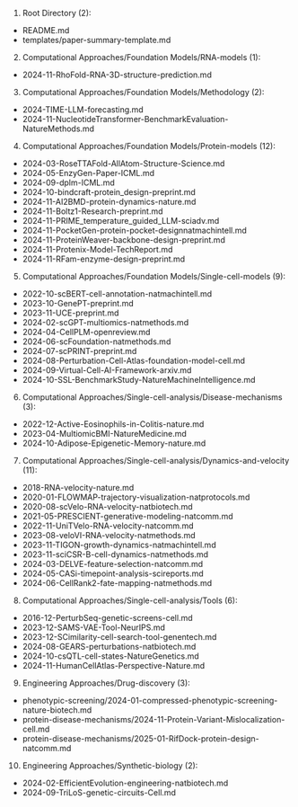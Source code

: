 1. Root Directory (2):
- README.md
- templates/paper-summary-template.md

2. Computational Approaches/Foundation Models/RNA-models (1):
- 2024-11-RhoFold-RNA-3D-structure-prediction.md

3. Computational Approaches/Foundation Models/Methodology (2):
- 2024-TIME-LLM-forecasting.md
- 2024-11-NucleotideTransformer-BenchmarkEvaluation-NatureMethods.md

4. Computational Approaches/Foundation Models/Protein-models (12):
- 2024-03-RoseTTAFold-AllAtom-Structure-Science.md
- 2024-05-EnzyGen-Paper-ICML.md
- 2024-09-dplm-ICML.md
- 2024-10-bindcraft-protein_design-preprint.md
- 2024-11-AI2BMD-protein-dynamics-nature.md
- 2024-11-Boltz1-Research-preprint.md
- 2024-11-PRIME_temperature_guided_LLM-sciadv.md
- 2024-11-PocketGen-protein-pocket-designnatmachintell.md
- 2024-11-ProteinWeaver-backbone-design-preprint.md
- 2024-11-Protenix-Model-TechReport.md
- 2024-11-RFam-enzyme-design-preprint.md

5. Computational Approaches/Foundation Models/Single-cell-models (9):
- 2022-10-scBERT-cell-annotation-natmachintell.md
- 2023-10-GenePT-preprint.md
- 2023-11-UCE-preprint.md
- 2024-02-scGPT-multiomics-natmethods.md
- 2024-04-CellPLM-openreview.md
- 2024-06-scFoundation-natmethods.md
- 2024-07-scPRINT-preprint.md
- 2024-08-Perturbation-Cell-Atlas-foundation-model-cell.md
- 2024-09-Virtual-Cell-AI-Framework-arxiv.md
- 2024-10-SSL-BenchmarkStudy-NatureMachineIntelligence.md

6. Computational Approaches/Single-cell-analysis/Disease-mechanisms (3):
- 2022-12-Active-Eosinophils-in-Colitis-nature.md
- 2023-04-MultiomicBMI-NatureMedicine.md
- 2024-10-Adipose-Epigenetic-Memory-nature.md

7. Computational Approaches/Single-cell-analysis/Dynamics-and-velocity (11):
- 2018-RNA-velocity-nature.md
- 2020-01-FLOWMAP-trajectory-visualization-natprotocols.md
- 2020-08-scVelo-RNA-velocity-natbiotech.md
- 2021-05-PRESCIENT-generative-modeling-natcomm.md
- 2022-11-UniTVelo-RNA-velocity-natcomm.md
- 2023-08-veloVI-RNA-velocity-natmethods.md
- 2023-11-TIGON-growth-dynamics-natmachintell.md
- 2023-11-sciCSR-B-cell-dynamics-natmethods.md
- 2024-03-DELVE-feature-selection-natcomm.md
- 2024-05-CASi-timepoint-analysis-scireports.md
- 2024-06-CellRank2-fate-mapping-natmethods.md

8. Computational Approaches/Single-cell-analysis/Tools (6):
- 2016-12-PerturbSeq-genetic-screens-cell.md
- 2023-12-SAMS-VAE-Tool-NeurIPS.md
- 2023-12-SCimilarity-cell-search-tool-genentech.md
- 2024-08-GEARS-perturbations-natbiotech.md
- 2024-10-csQTL-cell-states-NatureGenetics.md
- 2024-11-HumanCellAtlas-Perspective-Nature.md

9. Engineering Approaches/Drug-discovery (3):
- phenotypic-screening/2024-01-compressed-phenotypic-screening-nature-biotech.md
- protein-disease-mechanisms/2024-11-Protein-Variant-Mislocalization-cell.md
- protein-disease-mechanisms/2025-01-RifDock-protein-design-natcomm.md

10. Engineering Approaches/Synthetic-biology (2):
- 2024-02-EfficientEvolution-engineering-natbiotech.md
- 2024-09-TriLoS-genetic-circuits-Cell.md
